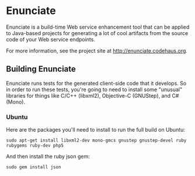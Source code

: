 # Enunciate #

Enunciate is a build-time Web service enhancement tool that can
be applied to Java-based projects for generating a lot of cool
artifacts from the source code of your Web service endpoints.

For more information, see the project site at http://enunciate.codehaus.org.

## Building Enunciate ###

Enunciate runs tests for the generated client-side code that it develops. So in order to run these tests,
you're going to need to install some "unusual" libraries for things like C/C++ (libxml2), Objective-C
(GNUStep), and C# (Mono).

### Ubuntu ###

Here are the packages you'll need to install to run the full build on Ubuntu:

```sudo apt-get install libxml2-dev mono-gmcs gnustep gnustep-devel ruby rubygems ruby-dev php5```

And then install the ruby json gem:

```sudo gem install json```
